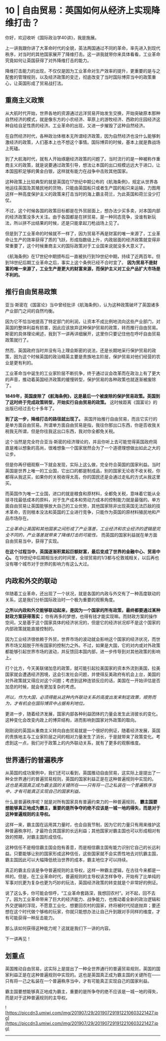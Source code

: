 # 10 | 自由贸易：英国如何从经济上实现降维打击？

你好，欢迎收听《国际政治学40讲》，我是施展。

上一讲我跟你讲了大革命时代的全貌，英法两国通过不同的革命，率先进入到现代秩序，对当时的其他国家展开了降维打击。这一讲我就带你来具体看看，工业革命究竟如何让英国获得了对外降维打击的能力。

降维打击能力的出现，不仅仅是因为工业革命对生产效率的提升，更重要的是与之配套的管理规则，以及经济政策的变迁，彻底改变了当时国际博弈当中的政策重心，让英国形成了贸易战打法。

## 重商主义政策

从大航时代开始，世界各地的资源通过远洋贸易开始发生交换，开始突破原本那种自然经济的模式，就是像东方的小农经济、草原上的游牧经济、西欧的庄园经济这种自给自足性质的经济。工业革命的出现，又进一步摧毁了这种自然经济。

在自然经济时代，各种政治体根本无所谓经济政策，因为自然经济也没什么能够刺激经济的政策，人们基本上也不想这个事情。国际博弈的时候，基本上就是靠战场上死磕。

到了大航海时代，就有人开始琢磨经济政策的问题了。当时流行的是一种被称作重商主义的政策，就是说要通过政策引导，想法让本国的出口规模远远大于进口，让本国囤积足够的黄金白银，这样就有能力在战争中击败其他国家。

这种政策上比较典型的就是英国在17世纪中期公布的《航海条例》，规定从世界各地运往英国及其殖民地的货物，只能由英国船只或者生产国的船只来运输，力图用这样一种高度保护主义的政策来打击当时的海上霸主荷兰，为此英国和荷兰没少打仗。

不过，这个时候各国的政策目标都是在外贸层面上，想办法少买多卖，对本国内部的经济政策没多大关注。由于各国都是在拼贸易，是一种同态竞争，没谁有新玩法，所以拼不出结果的时候，还是只能拿起刀枪战场上见了。

但是到了工业革命的时候就不一样了，因为贸易不再是财富的唯一来源了，工业革命让生产的效率获得了质的飞跃，形成指数级上升，内政层面的经济政策就变得非常重要了，这个时候重商主义的国际政策对于工业国来说就没多大意义了。

《航海条例》在17世纪中期颁布后一直被执行到19世纪中期，持续了近两百年。但到18世纪后期工业革命之后，事实上这个条例已经不合时宜了。 **因为贸易不是财富的唯一来源了，工业生产是更大的财富来源，而保护主义对工业产品扩大市场是不利的。**

## 推行自由贸易政策

亚当·斯密在《国富论》当中曾经批评《航海条例》，认为这种政策破坏了英国诸多产业部门之间的自然均衡。

因为它不恰当地提高了特定部门的利润，让资本不成比例地流向这些产业部门，对英国的整体利益有损害，因此应该放弃这种保护贸易的政策，转而推行自由贸易。斯密的具体理论阐述，我到下一讲再详细展开，这里你只要记住他在呼吁自由贸易政策就行了。

然而，英国政府当时并没有马上理会斯密的说法，还是长期地采行保护贸易的政策，因为这个时候英国的政治精英主要是贵族地主阶层，保护贸易对他们经营的农业是更有利的。

工业革命当中诞生的工业家阶层不断抗争，终于通过议会改革而在政治上有了更大的声音，推动着英国经济政策的缓慢转型，保护贸易的各种政策也就逐渐被废除了。

 **1849年，英国废除了《航海条例》，这是最后一个被废除的保护贸易政策。英国到了这时终于完成政策转型，开始实行自由贸易的政策。** 这时候距离《国富论》的出版已经过去七十多年了。

 **到了这一步，降维打击的路径就出现了。** 英国开始推行自由贸易，而且它实行的是单方面自由贸易。所谓单方面自由贸易是指，我往你那出口东西，你是否收我关税我无所谓，但是你往我这出口东西，我对你全都免关税。

这个当然是完全符合亚当·斯密的经济理论的，并且你听上去可能觉得英国政府简直是难以想象的高尚，很难想象一个国家居然会为了一个道德理想做出如此之大的让步。

但是你再仔细观察一下就会发现，实际上这么做，完全符合英国的国家利益。当时英国是世界上唯一的工业国，它出口的都是制成品，别的国家无论收不收关税，你都得从我这买，如果你的关税收得太高，你的国民还是会通过走私的方式从我这里买。

而英国作为唯一工业国，进口的就是粮食和原材料，全都免关税，意味着它能从全球寻找最低成本的原料，对于生产成本和劳动力成本的控制能力就是最强的。单方面自由贸易让英国能够放大自己的工业优势，其他国家除非出现英国无法匹敌的技术革命，否则根本没法和英国的工业进行竞争，只能作为英国的原材料殖民地和产品市场存在。

 *工业革命让英国和其他国家之间形成了产业落差，工业经济和农业经济的逻辑是完全不同的，产业落差就带来了降维打击的可能性。* 而英国的国家利益就在单方面自由贸易当中，获得了实现。

 **在这个过程当中，英国逐渐积累起巨额财富，最后变成了世界的金融中心、贸易中心。** 在19世纪中后期相当长的时间里，全球贸易的1/3都与伦敦城相关，以后再也没有哪个城市对于世界的影响力有这么大过。

## 内政和外交的联动

伴随着工业革命，还出现了一个状况，就是各国的内政与外交有了一种高度联动的关系，这是我们分析国际政治时一个极为重要的观察角度。

 **之所以内政和外交能够联动起来，是因为一个国家的所有政策，最终都要通过某种财政方案获得落实；** 你有再多的梦想，也得有钱才能实现嘛。而财政方案的操作空间，又是基于这个国家具体的经济状况的，但是它的经济状况却不是这个国家的内部政策就能直接控制的。

因为工业经济很依赖于外贸，世界市场的波动就会影响这个国家的经济状况，而世界市场又超脱于所有国家的控制力之外。不过，如果是大国，它的对内或对外政策都能够引起世界市场的波动，并反馈回本国内部，进一步传导到对其他政策的影响上。

打个比方，今天美联储加息的政策，就可能引起拉美国家的资本外流到美国，拉美国家就会遭遇经济困境，这会引发社会问题，并使得反美政府有机会上台，美国的对外政策就又得应对这个问题；考虑到这种连锁反应的话，美国在一开始评估是否加息的时候，就会有更加复杂的考虑。

 *所以，作为大国，必须得能从这种内外联动关系的高度出发来制定政策，顺势而为，才有机会在国际博弈中占据有利地位。*

更进一步，随着经济发展，国家内部各种利益团体的力量会发生此消彼长的变化。这种变化会改变内政上的博弈结构，进而影响到国家对外政策的取向。

刚刚说的英国从重商主义转向自由贸易就是一个很好的例证，随着经济发展，英国的贵族地主与工业家阶层之间的相对力量发生了消长，于是就带来了政策变化。考虑到这一点，我们对于政策上的内外联动关系，就有了更多的观察维度。

## 世界通行的普遍秩序

从英国的成功案例中，我们还可以看到，英国推动自由贸易，这实际上是提出了一种全世界通行的普遍贸易规则，英国的国家利益正是在这种普遍规则中实现的。 *这也是英国真正成为霸主国的关键所在——只有将一己之私装在一个普遍秩序当中，才有可能真正实现自己的国家利益。*

什么是普遍秩序呢？就是对所有国家具有普遍约束力的一种普遍规则， **霸主国要想能够真正地成为霸主，重要的是所争夺的绝不应该是一城一地的得失，而是对于这种普遍规则的主导权。**

这样一来，霸主国在运用其力量时，也会自我节制，因为它的力量只有用来维护这种普遍秩序时，才最符合其国家的长远利益；其他国家对霸主国也可以形成相对有效的预期，对霸主国形成信任。

这种信任不是相信霸主国会抱有善意，而是相信霸主国有能力识别它自己的长远利益。只要能够让别的国家形成这种信任，这些国家就不会实质性地去对抗霸主国，霸主国因此可以大幅降低统治世界的成本，霸主地位才可以持续。

真正的霸主应该是争夺普遍规则的主导权，这样一种霸主逻辑，在古往今来都是一样的。但是，在工业革命时代，普遍规则的主导权该怎样争夺，开始有了比单纯的军事对抗更为复杂也更为巧妙的玩法，英国经济政策的转变就是个非常好的例证。

说了这么多，你可能会惊呼，“工业革命套路深，我想回农村”。对不起，回不去了。因为工业革命带来了巨大的经济能力、战争能力，也推动着全新的政治逻辑和外交逻辑的浮现，不愿意工业化、想要回农村的国家，终将被时代彻底抛弃；要还想在这个时代做个够格的玩家，你就只能想办法让自己升到跟对手同样的维度，才有可能获得一种反击能力。

那么该如何获得这种能力呢？这就是我们下一讲的内容。

下一讲再见！

## 划重点

英国推动自由贸易，这实际上是提出了一种全世界通行的普遍贸易规则，英国的国家利益正是在这种普遍规则中实现的。这也是英国真正成为霸主国的关键所在——只有将一己之私装在一个普遍秩序当中，才有可能真正实现自己的国家利益。

霸主国要想能够真正地成为霸主，重要的是所争夺的绝不应该是一城一地的得失，而是对于这种普遍规则的主导权。


![https://piccdn3.umiwi.com/img/201907/29/201907291912210603221427.jpg](https://piccdn3.umiwi.com/img/201907/29/201907291912210603221427.jpg)

---
